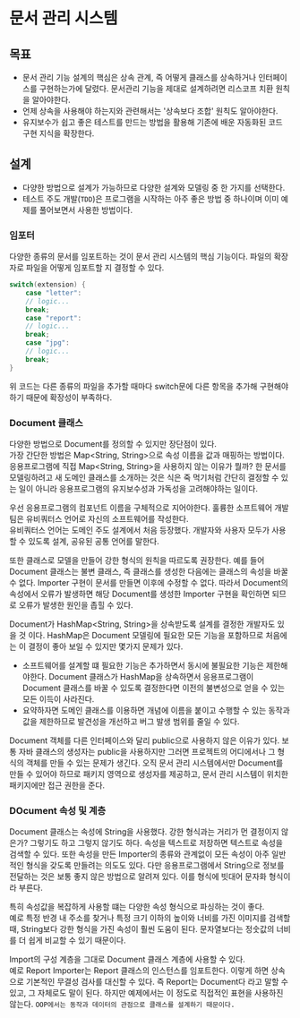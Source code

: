 # 문서 관리 시스템
## 목표
- 문서 관리 기능 설계의 핵심은 상속 관계, 즉 어떻게 클래스를 상속하거나 인터페이스를 구현하는가에 달렸다. 문서관리 기능을 제대로 설계하려면 리스코프 치환 원칙을 알아야한다.
- 언제 상속을 사용해야 하는지와 관련해서는 '상속보다 조합' 원칙도 알아야한다.
- 유지보수가 쉽고 좋은 테스트를 만드는 방법을 활용해 기존에 배운 자동화된 코드 구현 지식을 확장한다.

## 설계
- 다양한 방법으로 설계가 가능하므로 다양한 설계와 모델링 중 한 가지를 선택한다.
- 테스트 주도 개발(```TDD```)은 프로그램을 시작하는 아주 좋은 방법 중 하나이며 이미 예제를 풀어보면서 사용한 방법이다.

### 임포터
다양한 종류의 문서를 임포트하는 것이 문서 관리 시스템의 핵심 기능이다. 파일의 확장자로 파일을 어떻게 임포트할 지 결정할 수 있다.
```java
switch(extension) {
    case "letter":
    // logic...
    break;
    case "report":
    // logic...
    break;
    case "jpg":
    // logic...
    break;
}
```
위 코드는 다른 종류의 파일을 추가할 때마다 switch문에 다른 항목을 추가해 구현해야 하기 때문에 확장성이 부족하다.

### Document 클래스
다양한 방법으로 Document를 정의할 수 있지만 장단점이 있다.  
가장 간단한 방법은 Map<String, String>으로 속성 이름을 값과 매핑하는 방법이다. 응용프로그램에 직접 Map<String, String>을 사용하지 않는 이유가 뭘까? 한 문서를 모델링하려고 새 도메인 클래스를 소개하는 것은 식은 죽 먹기처럼 간단히 결정할 수 있는 일이 아니라 응용프로그램의 유지보수성과 가독성을 고려해야하는 일이다.

우선 응용프로그램의 컴포넌트 이름을 구체적으로 지어야한다. 훌륭한 소프트웨어 개발팀은 유비쿼터스 언어로 자신의 소프트웨어를 작성한다.  
유비쿼터스 언어는 도메인 주도 설계에서 처음 등장했다. 개발자와 사용자 모두가 사용할 수 있도록 설계, 공유된 공통 언어를 말한다.  

또한 클래스로 모델을 만들어 강한 형식의 원칙을 따르도록 권장한다. 예를 들어 Document 클래스는 불변 클래스, 즉 클래스를 생성한 다음에는 클래스의 속성을 바꿀 수 없다. Importer 구현이 문서를 만들면 이후에 수정할 수 없다. 따라서 Document의 속성에서 오류가 발생하면 해당 Document를 생성한 Importer 구현을 확인하면 되므로 오류가 발생한 원인을 좁힐 수 있다.

Document가 HashMap<String, String>을 상속받도록 설계를 결정한 개발자도 있을 것 이다. HashMap은 Document 모델링에 필요한 모든 기능을 포함하므로 처음에는 이 결정이 좋아 보일 수 있지만 몇가지 문제가 있다.
- 소프트웨어를 설계할 떄 필요한 기능은 추가하면서 동시에 불필요한 기능은 제한해야한다. Document 클래스가 HashMap을 상속하면서 응용프로그램이 Document 클래스를 바꿀 수 있도록 결정한다면 이전의 불변성으로 얻을 수 있는 모든 이득이 사라진다.
- 요약하자면 도메인 클래스를 이용하면 개념에 이름을 붙이고 수행할 수 있는 동작과 값을 제한하므로 발견성을 개선하고 버그 발생 범위를 줄일 수 있다. 

Document 객체를 다른 인터페이스와 달리 public으로 사용하지 않은 이유가 있다. 보통 자바 클래스의 생성자는 public을 사용하지만 그러면 프로젝트의 어디에서나 그 형식의 객체를 만들 수 있는 문제가 생긴다. 오직 문서 관리 시스템에서만 Document를 만들 수 있어야 하므로 패키지 영역으로 생성자를 제공하고, 문서 관리 시스템이 위치한 패키지에만 접근 권한을 준다.

### DOcument 속성 및 계층
Document 클래스는 속성에 String을 사용했다. 강한 형식과는 거리가 먼 결정이지 않은가? 그렇기도 하고 그렇지 않기도 하다. 속성을 텍스트로 저장하면 텍스트로 속성을 검색할 수 있다. 또한 속성을 만든 Importer의 종류와 관계없이 모든 속성이 아주 일반적인 형식을 갖도록 만들려는 의도도 있다. 다만 응용프로그램에서 String으로 정보를 전달하는 것은 보통 좋지 않은 방법으로 알려져 있다. 이를 형식에 빗대어 문자화 형식이라 부른다.

특히 속성값을 복잡하게 사용할 떄는 다양한 속성 형식으로 파싱하는 것이 좋다.  
예로 특정 반경 내 주소를 찾거나 특정 크기 이하의 높이와 너비를 가진 이미지를 검색할 때, String보다 강한 형식을 가진 속성이 훨씬 도움이 된다. 문자열보다는 정숫값의 너비를 더 쉽게 비교할 수 있기 때문이다. 

Import의 구성 계층을 그대로 Document 클래스 계층에 사용할 수 있다.  
예로 Report Importer는 Report 클래스의 인스턴스를 임포트한다. 이렇게 하면 상속으로 기본적인 무결성 검사를 대신할 수 있다. 즉 Report는 Document다 라고 말할 수 있고, 그 자체로도 말이 된다. 하지만 예제에서는 이 정도로 직접적인 표현을 사용하진 않는다. ```OOP에서는 동작과 데이터의 관점으로 클래스를 설계하기 때문이다.```